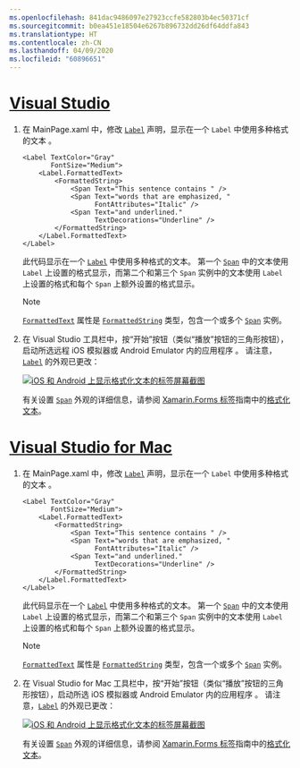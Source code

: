 ```yaml
---
ms.openlocfilehash: 841dac9486097e27923ccfe582803b4ec50371cf
ms.sourcegitcommit: b0ea451e18504e6267b896732dd26df64ddfa843
ms.translationtype: HT
ms.contentlocale: zh-CN
ms.lasthandoff: 04/09/2020
ms.locfileid: "60896651"
---
```

# <a name="visual-studio"></a>[Visual Studio](#tab/vswin)

1. 在 MainPage.xaml 中，修改 [`Label`](xref:Xamarin.Forms.Label) 声明，显示在一个 `Label` 中使用多种格式的文本  。

    ```xaml
    <Label TextColor="Gray"
           FontSize="Medium">
        <Label.FormattedText>
            <FormattedString>
                <Span Text="This sentence contains " />
                <Span Text="words that are emphasized, "
                      FontAttributes="Italic" />
                <Span Text="and underlined."
                      TextDecorations="Underline" />
            </FormattedString>
        </Label.FormattedText>
    </Label>
    ```

    此代码显示在一个 [`Label`](xref:Xamarin.Forms.Label) 中使用多种格式的文本。 第一个 [`Span`](xref:Xamarin.Forms.Span) 中的文本使用 `Label` 上设置的格式显示，而第二个和第三个 `Span` 实例中的文本使用 `Label` 上设置的格式和每个 `Span` 上额外设置的格式显示。

    > [!NOTE]
    > [`FormattedText`](xref:Xamarin.Forms.Label.FormattedText) 属性是 [`FormattedString`](xref:Xamarin.Forms.FormattedString) 类型，包含一个或多个 [`Span`](xref:Xamarin.Forms.Span) 实例。

1. 在 Visual Studio 工具栏中，按“开始”按钮（类似“播放”按钮的三角形按钮），启动所选远程 iOS 模拟器或 Android Emulator 内的应用程序  。 请注意，[`Label`](xref:Xamarin.Forms.Label) 的外观已更改：

    [![iOS 和 Android 上显示格式化文本的标签屏幕截图](../images/label-formatted-text.png "带格式化文本的标签")](../images/label-formatted-text-large.png#lightbox "带格式化文本的标签")

    有关设置 [`Span`](xref:Xamarin.Forms.Span) 外观的详细信息，请参阅 [Xamarin.Forms 标签](~/xamarin-forms/user-interface/text/label.md)指南中的[格式化文本](~/xamarin-forms/user-interface/text/label.md#formatted-text)。

# <a name="visual-studio-for-mac"></a>[Visual Studio for Mac](#tab/vsmac)

1. 在 MainPage.xaml 中，修改 [`Label`](xref:Xamarin.Forms.Label) 声明，显示在一个 `Label` 中使用多种格式的文本  。

    ```xaml
    <Label TextColor="Gray"
           FontSize="Medium">
        <Label.FormattedText>
            <FormattedString>
                <Span Text="This sentence contains " />
                <Span Text="words that are emphasized, "
                      FontAttributes="Italic" />
                <Span Text="and underlined."
                      TextDecorations="Underline" />
            </FormattedString>
        </Label.FormattedText>
    </Label>
    ```

    此代码显示在一个 [`Label`](xref:Xamarin.Forms.Label) 中使用多种格式的文本。 第一个 [`Span`](xref:Xamarin.Forms.Span) 中的文本使用 `Label` 上设置的格式显示，而第二个和第三个 `Span` 实例中的文本使用 `Label` 上设置的格式和每个 `Span` 上额外设置的格式显示。

    > [!NOTE]
    > [`FormattedText`](xref:Xamarin.Forms.Label.FormattedText) 属性是 [`FormattedString`](xref:Xamarin.Forms.FormattedString) 类型，包含一个或多个 [`Span`](xref:Xamarin.Forms.Span) 实例。

1. 在 Visual Studio for Mac 工具栏中，按“开始”按钮（类似“播放”按钮的三角形按钮），启动所选 iOS 模拟器或 Android Emulator 内的应用程序  。 请注意，[`Label`](xref:Xamarin.Forms.Label) 的外观已更改：

    [![iOS 和 Android 上显示格式化文本的标签屏幕截图](../images/label-formatted-text.png "带格式化文本的标签")](../images/label-formatted-text-large.png#lightbox "带格式化文本的标签")

    有关设置 [`Span`](xref:Xamarin.Forms.Span) 外观的详细信息，请参阅 [Xamarin.Forms 标签](~/xamarin-forms/user-interface/text/label.md)指南中的[格式化文本](~/xamarin-forms/user-interface/text/label.md#formatted-text)。
